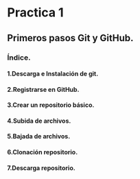 # Practica 1

## Primeros pasos Git y GitHub.

### Índice.
#### 1.Descarga e Instalación de git.
#### 2.Registrarse en GitHub.
#### 3.Crear un repositorio básico.
#### 4.Subida de archivos.
#### 5.Bajada de archivos.
#### 6.Clonación repositorio.
#### 7.Descarga repositorio.
